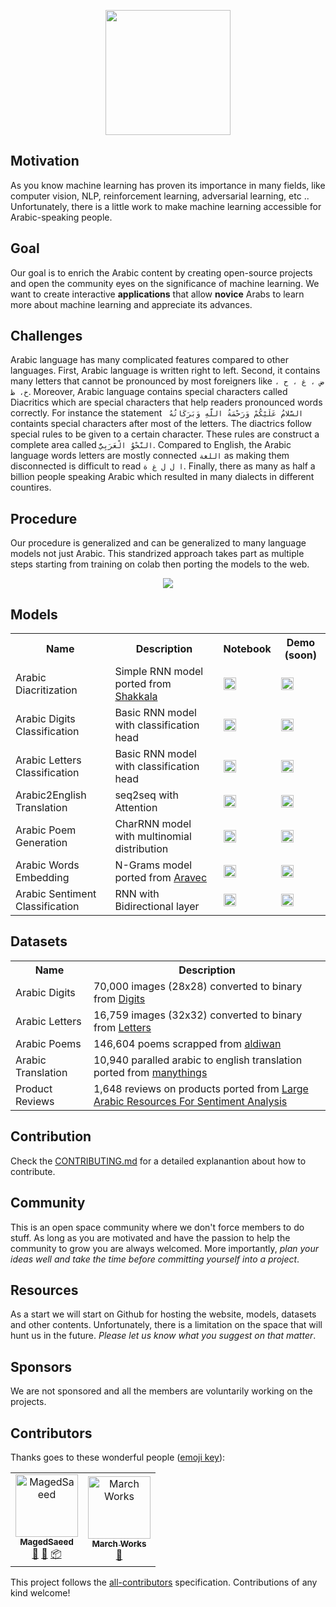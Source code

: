  <p align="center"> 
 <img src = "https://raw.githubusercontent.com/zaidalyafeai/ARBML/master/logo.png" width = "200px"/>
 </p>


## Motivation 
As you know machine learning has proven its importance in many fields, like computer vision, NLP, reinforcement learning, adversarial learning, etc ..  Unfortunately, there is a little work to make machine learning accessible for Arabic-speaking people. 

## Goal
Our goal is to enrich the Arabic content by creating open-source projects and open the community eyes on the significance of machine learning. We want to create interactive **applications** that allow **novice** Arabs to learn more about machine learning and appreciate its advances. 

## Challenges 
Arabic language has many complicated features compared to other languages. First, Arabic language is written right to left. Second, it contains many letters that cannot be pronounced by most foreigners like `ض ، غ ، ح ، خ، ظ`. Moreover, Arabic language contains special characters called Diacritics which are special characters that help readers pronounced words correctly. For instance the statement ` السَّلامُ عَلَيْكُمْ وَرَحْمَةُ اللَّهِ وَبَرَكَاتُهُ` containts special characters after most of the letters. The diactrics follow special rules to be given to a certain character. These rules are construct a complete area called `النَّحْوُ الْعَرَبِيُّ`. Compared to English, the Arabic language words letters are mostly connected `اللغة` as making them disconnected is difficult to read `ا ل ل غ ة`. Finally, there as many as half a billion people speaking Arabic which resulted in many dialects in different countires. 

## Procedure 
Our procedure is generalized and can be generalized to many language models not just Arabic. This standrized approach takes part as multiple steps starting from training on colab then porting the models to the web. 
 <p align="center"> 
<img src = "https://raw.githubusercontent.com/zaidalyafeai/ARBML/master/procedure.png"/>
 </p>



## Models

<table class="tg">
  <tr>
    <th class="tg-yw4l"><b>Name</b></th>
    <th class="tg-yw4l"><b>Description</b></th>
    <th class="tg-yw4l"><b>Notebook</b></th>
    <th class="tg-yw4l"><b>Demo (soon)</b></th>
  </tr>
  <tr>
    <td class="tg-yw4l">Arabic Diacritization</td>
    <td class="tg-yw4l">Simple RNN model ported from <a href ="https://github.com/Barqawiz/Shakkala">Shakkala</a></td>
    <td class="tg-yw4l"><a href="https://colab.research.google.com/github/zaidalyafeai/ARBML/blob/master/Interfaces/Notebooks/Arabic_Diactrization.ipynb">
    <img src="https://colab.research.google.com/assets/colab-badge.svg" height = '20px' >
    </a></td>
    <td><a href = "#"><img src ="https://raw.githubusercontent.com/alrra/browser-logos/master/src/main-desktop-browser-logos.png" height = '20px'/></a></td>
  </tr>

  <tr>
    <td class="tg-yw4l">Arabic Digits Classification</td>
    <td class="tg-yw4l">Basic RNN model with classification head</td>
    <td class="tg-yw4l"><a href="https://colab.research.google.com/github/zaidalyafeai/ARBML/blob/master/Interfaces/Notebooks/Arabic_Digits_Classification.ipynb">
    <img src="https://colab.research.google.com/assets/colab-badge.svg"height = '20px' >
    </a></td>
    <td><a href = "#"><img src ="https://raw.githubusercontent.com/alrra/browser-logos/master/src/main-desktop-browser-logos.png" height = '20px'/></a></td>
  </tr>

  <tr>
    <td class="tg-yw4l">Arabic Letters Classification</td>
    <td class="tg-yw4l">Basic RNN model with classification head</td>
    <td class="tg-yw4l"><a href="https://colab.research.google.com/github/zaidalyafeai/ARBML/blob/master/Interfaces/Notebooks/Arabic_Letters_Classification.ipynb">
    <img src="https://colab.research.google.com/assets/colab-badge.svg" height = '20px' >
    </a></td>
    <td><a href = "#"><img src ="https://raw.githubusercontent.com/alrra/browser-logos/master/src/main-desktop-browser-logos.png" height = '20px'/></a></td>
  </tr>

  <tr>
    <td class="tg-yw4l">Arabic2English Translation</td>
    <td class="tg-yw4l">seq2seq with Attention</td>
    <td class="tg-yw4l"><a href="https://colab.research.google.com/github/zaidalyafeai/ARBML/blob/master/Interfaces/Notebooks/Arabic_nmt_attention.ipynb">
    <img src="https://colab.research.google.com/assets/colab-badge.svg" height = '20px' >
    </a></td>
    <td><a href = "#"><img src ="https://raw.githubusercontent.com/alrra/browser-logos/master/src/main-desktop-browser-logos.png" height = '20px'/></a></td>
  </tr>

   <tr>
    <td class="tg-yw4l">Arabic Poem Generation</td>
    <td class="tg-yw4l">CharRNN model with multinomial distribution</td>
    <td class="tg-yw4l"><a href="https://colab.research.google.com/github/zaidalyafeai/ARBML/blob/master/Interfaces/Notebooks/Arabic_Poem_Generation.ipynb">
    <img src="https://colab.research.google.com/assets/colab-badge.svg" height = '20px' >
    </a></td>
    <td><a href = "#"><img src ="https://raw.githubusercontent.com/alrra/browser-logos/master/src/main-desktop-browser-logos.png" height = '20px'/></a></td>
  </tr>

  <tr>
    <td class="tg-yw4l">Arabic Words Embedding</td>
    <td class="tg-yw4l">N-Grams model ported from <a href ="https://github.com/bakrianoo/aravec">Aravec</a></td></td>
    <td class="tg-yw4l"><a href="https://colab.research.google.com/github/zaidalyafeai/ARBML/blob/master/Interfaces/Notebooks/Arabic_Words_Embedding.ipynb">
    <img src="https://colab.research.google.com/assets/colab-badge.svg" height = '20px' >
    </a></td>
    <td><a href = "#"><img src ="https://raw.githubusercontent.com/alrra/browser-logos/master/src/main-desktop-browser-logos.png" height = '20px'/></a></td>
  </tr>

  <tr>
    <td class="tg-yw4l">Arabic Sentiment Classification</td>
    <td class="tg-yw4l">RNN with Bidirectional layer </td></td>
    <td class="tg-yw4l"><a href="https://colab.research.google.com/github/zaidalyafeai/ARBML/blob/master/Interfaces/Notebooks/Arabic_Sentiment_Classification.ipynb">
    <img src="https://colab.research.google.com/assets/colab-badge.svg" height = '20px' >
    </a></td>
    <td><a href = "#"><img src ="https://raw.githubusercontent.com/alrra/browser-logos/master/src/main-desktop-browser-logos.png" height = '20px'/></a></td>
  </tr>
</table>
  
## Datasets 

<table class="tg">

  <tr>
    <th class="tg-yw4l"><b>Name</b></th>
    <th class="tg-yw4l"><b>Description</b></th>
  </tr>

  <tr>
    <td class="tg-yw4l">Arabic Digits </td>
    <td class="tg-yw4l">70,000 images (28x28) converted to binary from <a href = "https://www.kaggle.com/mloey1/ahdd1"> Digits</a> </td>
  </tr>

  <tr>
    <td class="tg-yw4l">Arabic Letters </td>
    <td class="tg-yw4l">16,759 images (32x32) converted to binary from <a href = "https://www.kaggle.com/mloey1/ahcd1">Letters</a></td>
  </tr>

  <tr>
    <td class="tg-yw4l">Arabic Poems </td>
    <td class="tg-yw4l">146,604 poems scrapped from <a href = "https://www.aldiwan.net/">aldiwan</a></td>
  </tr>
  
  <tr>
    <td class="tg-yw4l">Arabic Translation </td>
    <td class="tg-yw4l">10,940 paralled arabic to english translation ported from  <a href = "http://www.manythings.org">manythings</a></td>
  </tr>

  <tr>
    <td class="tg-yw4l">Product Reviews </td>
    <td class="tg-yw4l">1,648 reviews on products ported from <a href = "https://github.com/hadyelsahar/large-arabic-sentiment-analysis-resouces">Large Arabic Resources For Sentiment Analysis</a></td>
  </tr>
</table>

## Contribution 
Check the [CONTRIBUTING.md](https://raw.githubusercontent.com/zaidalyafeai/ARBML/master/CONTRIBUTING.md) for a detailed explanantion about how to contribute. 

## Community 
This is an open space community where we don't force members to do stuff. As long as you are motivated and have the passion to help the community to grow you are always welcomed. More importantly, _plan your ideas well and take the time before committing yourself into a project_. 

## Resources 
As a start we will start on Github for hosting the website, models, datasets and other contents. Unfortunately, there is a limitation on the space that will hunt us in the future. _Please let us know what you suggest on that matter_. 

## Sponsors 
We are not sponsored and all the members are voluntarily working on the projects. 
## Contributors

Thanks goes to these wonderful people ([emoji key](https://allcontributors.org/docs/en/emoji-key)):

<!-- ALL-CONTRIBUTORS-LIST:START - Do not remove or modify this section -->
<!-- prettier-ignore -->
<table><tr><td align="center"><a href="https://github.com/MagedSaeed"><img src="https://avatars2.githubusercontent.com/u/18549783?v=4" width="100px;" alt="MagedSaeed"/><br /><sub><b>MagedSaeed</b></sub></a><br /><a href="#design-MagedSaeed" title="Design">🎨</a> <a href="#ideas-MagedSaeed" title="Ideas, Planning, & Feedback">🤔</a> <a href="#platform-MagedSaeed" title="Packaging/porting to new platform">📦</a></td><td align="center"><a href="http://twitter.com/marchworks"><img src="https://avatars1.githubusercontent.com/u/40798653?v=4" width="100px;" alt="March Works"/><br /><sub><b>March Works</b></sub></a><br /><a href="#ideas-MarchWorks" title="Ideas, Planning, & Feedback">🤔</a></td></tr></table>

<!-- ALL-CONTRIBUTORS-LIST:END -->

This project follows the [all-contributors](https://github.com/all-contributors/all-contributors) specification. Contributions of any kind welcome!